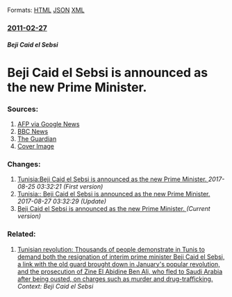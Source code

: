 
Formats: [HTML](/news/2011/02/27/beji-caid-el-sebsi-is-announced-as-the-new-prime-minister.html)  [JSON](/news/2011/02/27/beji-caid-el-sebsi-is-announced-as-the-new-prime-minister.json)  [XML](/news/2011/02/27/beji-caid-el-sebsi-is-announced-as-the-new-prime-minister.xml)  

### [2011-02-27](/news/2011/02/27/index.md)

##### Beji Caid el Sebsi
# Beji Caid el Sebsi is announced as the new Prime Minister. 




### Sources:

1. [AFP via Google News](http://www.google.com/hostednews/afp/article/ALeqM5iUyF0OYJPntwAMRcXBsLkD1j-kjQ?docId=CNG.6d1f4ccfc419a26d8e1da17eabc8d972.5e1)
2. [BBC News](http://www.bbc.co.uk/news/world-africa-12591445)
3. [The Guardian](http://www.guardian.co.uk/world/2011/feb/27/tunisian-prime-minister-ghannouchi-resigns)
3. [Cover Image](https://ichef.bbci.co.uk/news/1024/media/images/44536000/jpg/_44536487_breaking_splash_466x260.jpg)

### Changes:

1. [ Tunisia:Beji Caid el Sebsi is announced as the new Prime Minister. ](/news/2011/02/27/tunisia-pbeji-caid-el-sebsi-is-announced-as-the-new-prime-minister.md) _2017-08-25 03:32:21 (First version)_
2. [ Tunisia:: Beji Caid el Sebsi is announced as the new Prime Minister. ](/news/2011/02/27/tunisia-beji-caid-el-sebsi-is-announced-as-the-new-prime-minister.md) _2017-08-27 03:32:29 (Update)_
2. [Beji Caid el Sebsi is announced as the new Prime Minister. ](/news/2011/02/27/beji-caid-el-sebsi-is-announced-as-the-new-prime-minister.md) _(Current version)_

### Related:

1. [Tunisian revolution: Thousands of people demonstrate in Tunis to demand both the resignation of interim prime minister Beji Caid el Sebsi, a link with the old guard brought down in January's popular revolution, and the prosecution of Zine El Abidine Ben Ali, who fled to Saudi Arabia after being ousted, on charges such as murder and drug-trafficking. ](/news/2011/04/24/tunisian-revolution-thousands-of-people-demonstrate-in-tunis-to-demand-both-the-resignation-of-interim-prime-minister-beji-caid-el-sebsi-a.md) _Context: Beji Caid el Sebsi_
